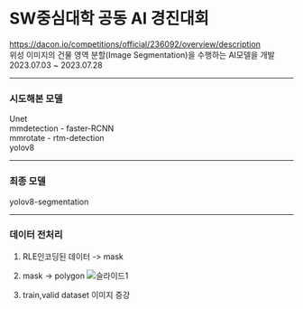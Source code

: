 # SW중심대학 공동 AI 경진대회   

https://dacon.io/competitions/official/236092/overview/description    
위성 이미지의 건물 영역 분할(Image Segmentation)을 수행하는 AI모델을 개발   
2023.07.03 ~ 2023.07.28   

-------------------
### 시도해본 모델  

Unet  
mmdetection - faster-RCNN  
mmrotate - rtm-detection  
yolov8

-------------------
### 최종 모델 
yolov8-segmentation  

-------------------
### 데이터 전처리  
1. RLE인코딩된 데이터 -> mask  
2. mask -> polygon
![슬라이드1](https://github.com/Blusooyeon/swAI2023/assets/122274660/d9aa6e99-4d80-4f7e-bdee-2927d494fd25)

3. train,valid dataset 이미지 증강
